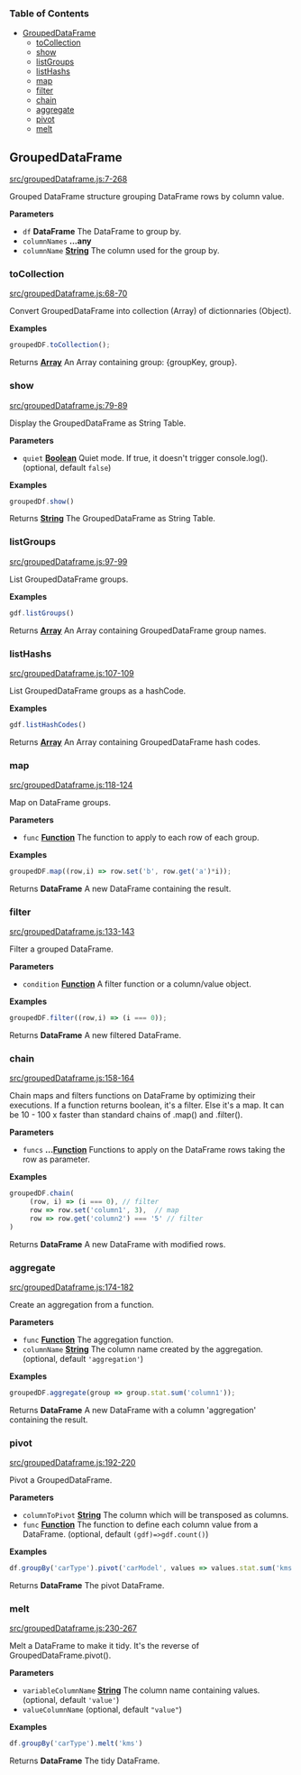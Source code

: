 <!-- Generated by documentation.js. Update this documentation by updating the source code. -->

### Table of Contents

-   [GroupedDataFrame][1]
    -   [toCollection][2]
    -   [show][3]
    -   [listGroups][4]
    -   [listHashs][5]
    -   [map][6]
    -   [filter][7]
    -   [chain][8]
    -   [aggregate][9]
    -   [pivot][10]
    -   [melt][11]

## GroupedDataFrame

[src/groupedDataframe.js:7-268][12]

Grouped DataFrame structure grouping DataFrame rows by column value.

**Parameters**

-   `df` **DataFrame** The DataFrame to group by.
-   `columnNames` **...any** 
-   `columnName` **[String][13]** The column used for the group by.

### toCollection

[src/groupedDataframe.js:68-70][14]

Convert GroupedDataFrame into collection (Array) of dictionnaries (Object).

**Examples**

```javascript
groupedDF.toCollection();
```

Returns **[Array][15]** An Array containing group: {groupKey, group}.

### show

[src/groupedDataframe.js:79-89][16]

Display the GroupedDataFrame as String Table.

**Parameters**

-   `quiet` **[Boolean][17]** Quiet mode. If true, it doesn't trigger console.log(). (optional, default `false`)

**Examples**

```javascript
groupedDf.show()
```

Returns **[String][13]** The GroupedDataFrame as String Table.

### listGroups

[src/groupedDataframe.js:97-99][18]

List GroupedDataFrame groups.

**Examples**

```javascript
gdf.listGroups()
```

Returns **[Array][15]** An Array containing GroupedDataFrame group names.

### listHashs

[src/groupedDataframe.js:107-109][19]

List GroupedDataFrame groups as a hashCode.

**Examples**

```javascript
gdf.listHashCodes()
```

Returns **[Array][15]** An Array containing GroupedDataFrame hash codes.

### map

[src/groupedDataframe.js:118-124][20]

Map on DataFrame groups.

**Parameters**

-   `func` **[Function][21]** The function to apply to each row of each group.

**Examples**

```javascript
groupedDF.map((row,i) => row.set('b', row.get('a')*i));
```

Returns **DataFrame** A new DataFrame containing the result.

### filter

[src/groupedDataframe.js:133-143][22]

Filter a grouped DataFrame.

**Parameters**

-   `condition` **[Function][21]** A filter function or a column/value object.

**Examples**

```javascript
groupedDF.filter((row,i) => (i === 0));
```

Returns **DataFrame** A new filtered DataFrame.

### chain

[src/groupedDataframe.js:158-164][23]

Chain maps and filters functions on DataFrame by optimizing their executions.
If a function returns boolean, it's a filter. Else it's a map.
It can be 10 - 100 x faster than standard chains of .map() and .filter().

**Parameters**

-   `funcs` **...[Function][21]** Functions to apply on the DataFrame rows taking the row as parameter.

**Examples**

```javascript
groupedDF.chain(
     (row, i) => (i === 0), // filter
     row => row.set('column1', 3),  // map
     row => row.get('column2') === '5' // filter
)
```

Returns **DataFrame** A new DataFrame with modified rows.

### aggregate

[src/groupedDataframe.js:174-182][24]

Create an aggregation from a function.

**Parameters**

-   `func` **[Function][21]** The aggregation function.
-   `columnName` **[String][13]** The column name created by the aggregation. (optional, default `'aggregation'`)

**Examples**

```javascript
groupedDF.aggregate(group => group.stat.sum('column1'));
```

Returns **DataFrame** A new DataFrame with a column 'aggregation' containing the result.

### pivot

[src/groupedDataframe.js:192-220][25]

Pivot a GroupedDataFrame.

**Parameters**

-   `columnToPivot` **[String][13]** The column which will be transposed as columns.
-   `func` **[Function][21]** The function to define each column value from a DataFrame. (optional, default `(gdf)=>gdf.count()`)

**Examples**

```javascript
df.groupBy('carType').pivot('carModel', values => values.stat.sum('kms'))
```

Returns **DataFrame** The pivot DataFrame.

### melt

[src/groupedDataframe.js:230-267][26]

Melt a DataFrame to make it tidy. It's the reverse of GroupedDataFrame.pivot().

**Parameters**

-   `variableColumnName` **[String][13]** The column name containing values. (optional, default `'value'`)
-   `valueColumnName`   (optional, default `"value"`)

**Examples**

```javascript
df.groupBy('carType').melt('kms')
```

Returns **DataFrame** The tidy DataFrame.

[1]: #groupeddataframe

[2]: #tocollection

[3]: #show

[4]: #listgroups

[5]: #listhashs

[6]: #map

[7]: #filter

[8]: #chain

[9]: #aggregate

[10]: #pivot

[11]: #melt

[12]: https://github.com/Gmousse/dataframe-js/blob/d9799cf5b2a27782abac516d0f7dc5be1db40dc8/src/groupedDataframe.js#L7-L268 "Source code on GitHub"

[13]: https://developer.mozilla.org/docs/Web/JavaScript/Reference/Global_Objects/String

[14]: https://github.com/Gmousse/dataframe-js/blob/d9799cf5b2a27782abac516d0f7dc5be1db40dc8/src/groupedDataframe.js#L68-L70 "Source code on GitHub"

[15]: https://developer.mozilla.org/docs/Web/JavaScript/Reference/Global_Objects/Array

[16]: https://github.com/Gmousse/dataframe-js/blob/d9799cf5b2a27782abac516d0f7dc5be1db40dc8/src/groupedDataframe.js#L79-L89 "Source code on GitHub"

[17]: https://developer.mozilla.org/docs/Web/JavaScript/Reference/Global_Objects/Boolean

[18]: https://github.com/Gmousse/dataframe-js/blob/d9799cf5b2a27782abac516d0f7dc5be1db40dc8/src/groupedDataframe.js#L97-L99 "Source code on GitHub"

[19]: https://github.com/Gmousse/dataframe-js/blob/d9799cf5b2a27782abac516d0f7dc5be1db40dc8/src/groupedDataframe.js#L107-L109 "Source code on GitHub"

[20]: https://github.com/Gmousse/dataframe-js/blob/d9799cf5b2a27782abac516d0f7dc5be1db40dc8/src/groupedDataframe.js#L118-L124 "Source code on GitHub"

[21]: https://developer.mozilla.org/docs/Web/JavaScript/Reference/Statements/function

[22]: https://github.com/Gmousse/dataframe-js/blob/d9799cf5b2a27782abac516d0f7dc5be1db40dc8/src/groupedDataframe.js#L133-L143 "Source code on GitHub"

[23]: https://github.com/Gmousse/dataframe-js/blob/d9799cf5b2a27782abac516d0f7dc5be1db40dc8/src/groupedDataframe.js#L158-L164 "Source code on GitHub"

[24]: https://github.com/Gmousse/dataframe-js/blob/d9799cf5b2a27782abac516d0f7dc5be1db40dc8/src/groupedDataframe.js#L174-L182 "Source code on GitHub"

[25]: https://github.com/Gmousse/dataframe-js/blob/d9799cf5b2a27782abac516d0f7dc5be1db40dc8/src/groupedDataframe.js#L192-L220 "Source code on GitHub"

[26]: https://github.com/Gmousse/dataframe-js/blob/d9799cf5b2a27782abac516d0f7dc5be1db40dc8/src/groupedDataframe.js#L230-L267 "Source code on GitHub"
